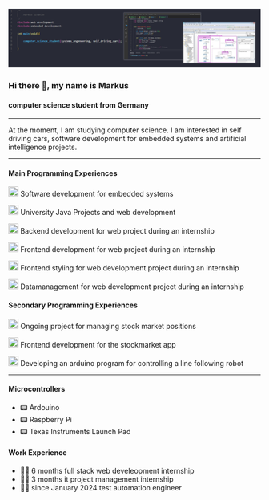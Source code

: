 
![profile banner](https://raw.githubusercontent.com/Atomic456/Atomic456/main/Github%20Banner.PNG)

### Hi there 👋, my name is Markus
####  computer science student from Germany

---

At the moment, I am studying computer science. I am interested in self driving cars, software development for embedded systems and artificial intelligence projects.

---

#### Main Programming Experiences
<img src="https://cdn.icon-icons.com/icons2/2415/PNG/512/c_original_logo_icon_146611.png" width="20" height="20"/>  Software development for embedded systems

<img src="https://cdn-icons-png.flaticon.com/512/226/226777.png" width="20" height="20"/>  University Java Projects and web development

<img src="https://upload.wikimedia.org/wikipedia/commons/thumb/0/06/Kotlin_Icon.svg/1200px-Kotlin_Icon.svg.png" width="20" height="20"/>  Backend development for web project during an internship

<img src="https://cdn-icons-png.flaticon.com/512/919/919832.png" width="20" height="20"/>  Frontend development for web project during an internship

<img src="https://cdn-icons-png.flaticon.com/512/732/732212.png" width="20" height="20"/>  Frontend styling for web development project during an internship

<img src="https://cdn-icons-png.flaticon.com/512/29/29594.png" width="20" height="20"/>  Datamanagement for web development project during an internship

#### Secondary Programming Experiences
<img src="https://cdn-icons-png.flaticon.com/512/5968/5968350.png" width="20" height="20"/>  Ongoing project for managing stock market positions

<img src="https://cdn.icon-icons.com/icons2/2415/PNG/512/javascript_original_logo_icon_146455.png" width="20" height="20"/> Frontend development for the stockmarket app

<img src="https://user-images.githubusercontent.com/42747200/46140125-da084900-c26d-11e8-8ea7-c45ae6306309.png" width="20" height="20"/>  Developing an arduino program for controlling a line following robot

---

#### Microcontrollers
- 📟 Ardouino
- 📟 Raspberry Pi
- 📟 Texas Instruments Launch Pad


#### Work Experience
- 👩‍💻 6 months full stack web develeopment internship
- 👩‍💻 3 months it project management internship
- 👩‍💻 since January 2024 test automation engineer

 





<!---
Atomic456/Atomic456 is a ✨ special ✨ repository because its `README.md` (this file) appears on your GitHub profile.
You can click the Preview link to take a look at your changes.
--->
